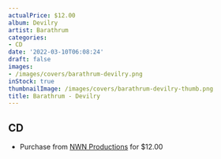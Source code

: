 ```yaml
---
actualPrice: $12.00
album: Devilry
artist: Barathrum
categories:
- CD
date: '2022-03-10T06:08:24'
draft: false
images:
- /images/covers/barathrum-devilry.png
inStock: true
thumbnailImage: /images/covers/barathrum-devilry-thumb.png
title: Barathrum - Devilry
---
```


## CD
* Purchase from [NWN Productions](http://shop.nwnprod.com/index.php?route=product/product&path=93&product_id=21433&sort=pd.name&order=ASC) for $12.00
